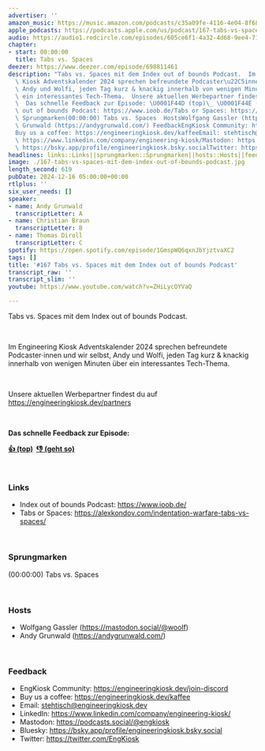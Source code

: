```yaml
---
advertiser: ''
amazon_music: https://music.amazon.com/podcasts/c35a09fe-4116-4e04-8f68-77d61b112e46/episodes/5ceaa14e-73ba-4987-b12a-84f55ccd0710/engineering-kiosk-167-tabs-vs-spaces-mit-dem-index-out-of-bounds-podcast
apple_podcasts: https://podcasts.apple.com/us/podcast/167-tabs-vs-spaces-mit-dem-index-out-of-bounds-podcast/id1603082924?i=1000680508620&uo=4
audio: https://audio1.redcircle.com/episodes/605ce6f1-4a32-4d68-9ee4-7167957fec0f/stream.mp3
chapter:
- start: 00:00:00
  title: Tabs vs. Spaces
deezer: https://www.deezer.com/episode/698811461
description: "Tabs vs. Spaces mit dem Index out of bounds Podcast.  Im Engineering\
  \ Kiosk Adventskalender 2024 sprechen befreundete Podcaster\u22C5innen und wir selbst,\
  \ Andy und Wolfi, jeden Tag kurz & knackig innerhalb von wenigen Minuten \xFCber\
  \ ein interessantes Tech-Thema.  Unsere aktuellen Werbepartner findest du auf https://engineeringkiosk.dev/partners\
  \  Das schnelle Feedback zur Episode: \U0001F44D (top)\_ \U0001F44E (geht so)  LinksIndex\
  \ out of bounds Podcast: https://www.ioob.de/Tabs or Spaces: https://alexkondov.com/indentation-warfare-tabs-vs-spaces/\
  \ Sprungmarken(00:00:00) Tabs vs. Spaces  HostsWolfgang Gassler (https://mastodon.social/@woolf)Andy\
  \ Grunwald (https://andygrunwald.com/) FeedbackEngKiosk Community: https://engineeringkiosk.dev/join-discord\_\
  Buy us a coffee: https://engineeringkiosk.dev/kaffeeEmail: stehtisch@engineeringkiosk.devLinkedIn:\
  \ https://www.linkedin.com/company/engineering-kiosk/Mastodon: https://podcasts.social/@engkioskBluesky:\
  \ https://bsky.app/profile/engineeringkiosk.bsky.socialTwitter: https://twitter.com/EngKiosk"
headlines: links::Links||sprungmarken::Sprungmarken||hosts::Hosts||feedback::Feedback
image: ./167-tabs-vs-spaces-mit-dem-index-out-of-bounds-podcast.jpg
length_second: 619
pubDate: 2024-12-16 05:00:00+00:00
rtlplus: ''
six_user_needs: []
speaker:
- name: Andy Grunwald
  transcriptLetter: A
- name: Christian Braun
  transcriptLetter: B
- name: Thomas Diroll
  transcriptLetter: C
spotify: https://open.spotify.com/episode/1GmspWQ6qxnJbYjztvaXC2
tags: []
title: '#167 Tabs vs. Spaces mit dem Index out of bounds Podcast'
transcript_raw: ''
transcript_slim: ''
youtube: https://www.youtube.com/watch?v=ZHiLycOYVaQ

---
```

<p><span>Tabs vs. Spaces mit dem Index out of bounds Podcast.</span></p><p><br></p><p><span>Im Engineering Kiosk Adventskalender 2024 sprechen befreundete Podcaster⋅innen und wir selbst, Andy und Wolfi, jeden Tag kurz &amp; knackig innerhalb von wenigen Minuten über ein interessantes Tech-Thema.</span></p><p><br></p><p><span>Unsere aktuellen Werbepartner findest du auf </span><a href="https://engineeringkiosk.dev/partners">https://engineeringkiosk.dev/partners</a></p><p><br></p><p><strong>Das schnelle Feedback zur Episode:</strong></p><p><a href="https://api.openpodcast.dev/feedback/167/upvote" rel="nofollow"><strong>👍 (top)</strong></a><strong>  </strong><a href="https://api.openpodcast.dev/feedback/167/downvote" rel="nofollow"><strong>👎 (geht so)</strong></a></p><p><br></p><h3 id="links">Links</h3><ul><li><span>Index out of bounds Podcast: </span><a href="https://www.ioob.de/" rel="nofollow">https://www.ioob.de/</a></li><li><span>Tabs or Spaces: </span><a href="https://alexkondov.com/indentation-warfare-tabs-vs-spaces/" rel="nofollow">https://alexkondov.com/indentation-warfare-tabs-vs-spaces/</a></li></ul><p><br></p><h3 id="sprungmarken">Sprungmarken</h3><p><span>(00:00:00) Tabs vs. Spaces</span></p><p><br></p><h3 id="hosts">Hosts</h3><ul><li><span>Wolfgang Gassler (</span><a href="https://mastodon.social/@woolf" rel="nofollow">https://mastodon.social/@woolf</a><span>)</span></li><li><span>Andy Grunwald (</span><a href="https://andygrunwald.com/" rel="nofollow">https://andygrunwald.com/</a><span>)</span></li></ul><p><br></p><h3 id="feedback">Feedback</h3><ul><li><span>EngKiosk Community: </span><a href="https://engineeringkiosk.dev/join-discord">https://engineeringkiosk.dev/join-discord</a><span> </span></li><li><span>Buy us a coffee: </span><a href="https://engineeringkiosk.dev/kaffee">https://engineeringkiosk.dev/kaffee</a></li><li><span>Email: </span><a href="mailto:stehtisch@engineeringkiosk.dev" rel="nofollow">stehtisch@engineeringkiosk.dev</a></li><li><span>LinkedIn: </span><a href="https://www.linkedin.com/company/engineering-kiosk/" rel="nofollow">https://www.linkedin.com/company/engineering-kiosk/</a></li><li><span>Mastodon: </span><a href="https://podcasts.social/@engkiosk" rel="nofollow">https://podcasts.social/@engkiosk</a></li><li><span>Bluesky: </span><a href="https://bsky.app/profile/engineeringkiosk.bsky.social" rel="nofollow">https://bsky.app/profile/engineeringkiosk.bsky.social</a></li><li><span>Twitter: </span><a href="https://twitter.com/EngKiosk" rel="nofollow">https://twitter.com/EngKiosk</a></li></ul>